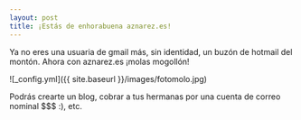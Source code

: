 ```yaml
---
layout: post
title: ¡Estás de enhorabuena aznarez.es!
---
```


Ya no eres una usuaria de gmail más, sin identidad, un buzón de hotmail del montón. Ahora con aznarez.es ¡molas mogollón!

![_config.yml]({{ site.baseurl }}/images/fotomolo.jpg)

Podrás crearte un blog, cobrar a tus hermanas por una cuenta de correo nominal $$$ :), etc.


